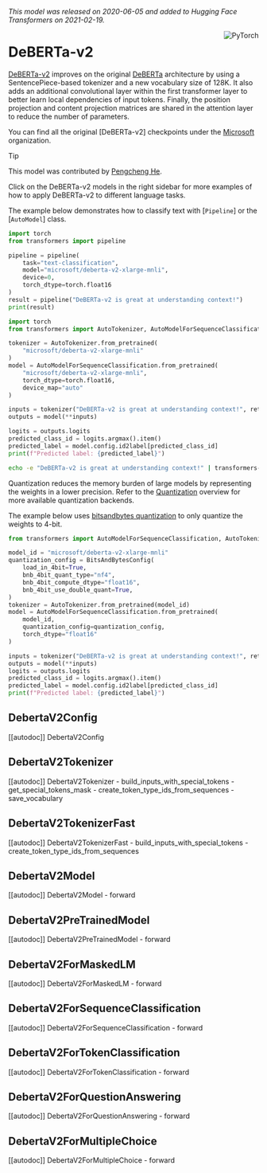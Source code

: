 <!--Copyright 2020 The HuggingFace Team. All rights reserved.

Licensed under the Apache License, Version 2.0 (the "License"); you may not use this file except in compliance with
the License. You may obtain a copy of the License at

http://www.apache.org/licenses/LICENSE-2.0

Unless required by applicable law or agreed to in writing, software distributed under the License is distributed on
an "AS IS" BASIS, WITHOUT WARRANTIES OR CONDITIONS OF ANY KIND, either express or implied. See the License for the
specific language governing permissions and limitations under the License.

⚠️ Note that this file is in Markdown but contain specific syntax for our doc-builder (similar to MDX) that may not be
rendered properly in your Markdown viewer.

-->
*This model was released on 2020-06-05 and added to Hugging Face Transformers on 2021-02-19.*

<div style="float: right;">
    <div class="flex flex-wrap space-x-1">
           <img alt="PyTorch" src="https://img.shields.io/badge/PyTorch-DE3412?style=flat&logo=pytorch&logoColor=white" >
    </div>
</div>


# DeBERTa-v2

[DeBERTa-v2](https://huggingface.co/papers/2006.03654) improves on the original [DeBERTa](./deberta) architecture by using a SentencePiece-based tokenizer and a new vocabulary size of 128K. It also adds an additional convolutional layer within the first transformer layer to better learn local dependencies of input tokens. Finally, the position projection and content projection matrices are shared in the attention layer to reduce the number of parameters.

You can find all the original [DeBERTa-v2] checkpoints under the [Microsoft](https://huggingface.co/microsoft?search_models=deberta-v2) organization.


> [!TIP]
> This model was contributed by [Pengcheng He](https://huggingface.co/DeBERTa).
>
> Click on the DeBERTa-v2 models in the right sidebar for more examples of how to apply DeBERTa-v2 to different language tasks.

The example below demonstrates how to classify text with [`Pipeline`] or the [`AutoModel`] class.

<hfoptions id="usage">
<hfoption id="Pipeline">

```py
import torch
from transformers import pipeline

pipeline = pipeline(
    task="text-classification",
    model="microsoft/deberta-v2-xlarge-mnli",
    device=0,
    torch_dtype=torch.float16
)
result = pipeline("DeBERTa-v2 is great at understanding context!")
print(result)
```

</hfoption>
<hfoption id="AutoModel">

```py
import torch
from transformers import AutoTokenizer, AutoModelForSequenceClassification

tokenizer = AutoTokenizer.from_pretrained(
    "microsoft/deberta-v2-xlarge-mnli"
)
model = AutoModelForSequenceClassification.from_pretrained(
    "microsoft/deberta-v2-xlarge-mnli",
    torch_dtype=torch.float16,
    device_map="auto"
)

inputs = tokenizer("DeBERTa-v2 is great at understanding context!", return_tensors="pt").to(model.device)
outputs = model(**inputs)

logits = outputs.logits
predicted_class_id = logits.argmax().item()
predicted_label = model.config.id2label[predicted_class_id]
print(f"Predicted label: {predicted_label}")

```

</hfoption>

<hfoption id="transformers CLI">

```bash
echo -e "DeBERTa-v2 is great at understanding context!" | transformers-cli run --task fill-mask --model microsoft/deberta-v2-xlarge-mnli --device 0
```
</hfoption>
</hfoptions>

Quantization reduces the memory burden of large models by representing the weights in a lower precision. Refer to the [Quantization](../quantization/overview) overview for more available quantization backends.

The example below uses [bitsandbytes quantization](../quantization/bitsandbytes) to only quantize the weights to 4-bit.

```py
from transformers import AutoModelForSequenceClassification, AutoTokenizer, BitsAndBytesConfig

model_id = "microsoft/deberta-v2-xlarge-mnli"
quantization_config = BitsAndBytesConfig(
    load_in_4bit=True,
    bnb_4bit_quant_type="nf4",
    bnb_4bit_compute_dtype="float16",
    bnb_4bit_use_double_quant=True,
)
tokenizer = AutoTokenizer.from_pretrained(model_id)
model = AutoModelForSequenceClassification.from_pretrained(
    model_id,
    quantization_config=quantization_config,
    torch_dtype="float16"
)

inputs = tokenizer("DeBERTa-v2 is great at understanding context!", return_tensors="pt").to(model.device)
outputs = model(**inputs)
logits = outputs.logits
predicted_class_id = logits.argmax().item()
predicted_label = model.config.id2label[predicted_class_id]
print(f"Predicted label: {predicted_label}")

```


## DebertaV2Config

[[autodoc]] DebertaV2Config

## DebertaV2Tokenizer

[[autodoc]] DebertaV2Tokenizer
    - build_inputs_with_special_tokens
    - get_special_tokens_mask
    - create_token_type_ids_from_sequences
    - save_vocabulary

## DebertaV2TokenizerFast

[[autodoc]] DebertaV2TokenizerFast
    - build_inputs_with_special_tokens
    - create_token_type_ids_from_sequences

## DebertaV2Model

[[autodoc]] DebertaV2Model
    - forward

## DebertaV2PreTrainedModel

[[autodoc]] DebertaV2PreTrainedModel
    - forward

## DebertaV2ForMaskedLM

[[autodoc]] DebertaV2ForMaskedLM
    - forward

## DebertaV2ForSequenceClassification

[[autodoc]] DebertaV2ForSequenceClassification
    - forward

## DebertaV2ForTokenClassification

[[autodoc]] DebertaV2ForTokenClassification
    - forward

## DebertaV2ForQuestionAnswering

[[autodoc]] DebertaV2ForQuestionAnswering
    - forward

## DebertaV2ForMultipleChoice

[[autodoc]] DebertaV2ForMultipleChoice
    - forward
